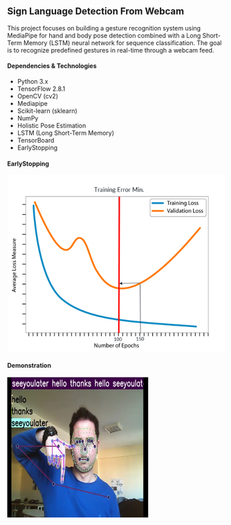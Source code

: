 ## Sign Language Detection From Webcam
 This project focuses on building a gesture recognition system using MediaPipe for hand and body pose detection combined with a Long Short-Term Memory (LSTM) neural network for sequence classification. The goal is to recognize predefined gestures in real-time through a webcam feed.

#### Dependencies & Technologies

- Python 3.x
- TensorFlow 2.8.1
- OpenCV (cv2)
- Mediapipe
- Scikit-learn (sklearn)
- NumPy
- Holistic Pose Estimation
- LSTM (Long Short-Term Memory)
- TensorBoard
- EarlyStopping

#### EarlyStopping

!["EarlyStopping"](https://github.com/IlkerDEMIR-s/SignLanguageDetectionFromWebcam/blob/main/document/es.png)

#### Demonstration

!["Demonstration"](https://github.com/IlkerDEMIR-s/SignLanguageDetectionFromWebcam/blob/main/document/demo.png)
